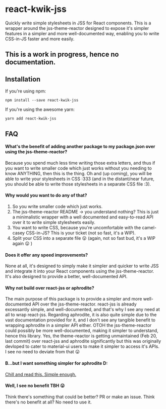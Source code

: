 # react-kwik-jss
Quickly write simple stylesheets in JSS for React components. This is a wrapper around the jss-theme-reactor designed to expose it's simpler features in a simpler and more well-documented way, enabling you to write CSS-in-JS faster and more easily.
## This is a work in progress, hence no documentation.
## Installation
If you're using npm:
```shell
npm install --save react-kwik-jss
```
If you're using the awesome yarn:
```shell
yarn add react-kwik-jss
```
## FAQ
#### What's the benefit of adding another package to my package.json over using the jss-theme-reactor?
Because you spend much less time writing those extra letters, and thus if you want to write smaller code which just works without you needing to know ANYTHING, then this is the thing.
Oh and (up coming), you will be able to write your stylesheets in CSS :333 (and in the distant/near future, you should be able to write those stylesheets in a separate CSS file :3).
#### Why would you want to do any of that?
1. So you write smaller code which just works.
2. The jss-theme-reactor README -> you understand nothing? This is just a minimalistic wrapper with a well documented and easy-to-read API over it to write simple stylesheets easily.
3. You want to write CSS, because you're uncomfortable with the camel-casey CSS-in-JS? This is your ticket (not so fast, it's a WIP).
4. Split your CSS into a separate file :stuck_out_tongue: (again, not so fast bud, it's a WIP again :stuck_out_tongue: )
#### Does it offer any speed improvements?
None at all, it's designed to simply make it simpler and quicker to write JSS and integrate it into your React components using the jss-theme-reactor. It's also designed to provide a better, well-documented API.
#### Why not build over react-jss or aphrodite?
The main purpose of this package is to provide a simpler and more well-documented API over the jss-theme-reactor. react-jss is already excessantly simple, and well-documented, and that's why I see any need at all to wrap react-jss. Regarding aphrodite, it is also quite simple due to the vast documentation provided for it, and I don't see any tangible benefit to wrapping aphrodite in a simpler API either. OTOH the jss-theme-reactor could possibly be more well-documented, making it simpler to understand, hence this library. Yes, the theme-reactor is getting unmaintained (Feb 20, last commit) over react-jss and aphrodite significantly but this was originally devloped to cater to material-ui users to make it simpler to access it's APIs. I see no need to deviate from that :stuck_out_tongue:
#### B...but I want something simpler for aphrodite D:
[Chill and read this. Simple enough.](https://github.com/Khan/aphrodite/blob/master/README.md)
#### Well, I see no benefit TBH :stuck_out_tongue:
Think there's something that could be better? PR or make an issue. Think there's no benefit at all? No need to use it.